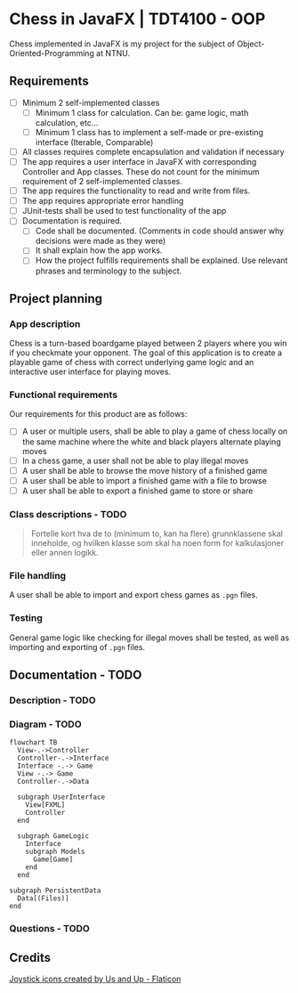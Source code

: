 # Chess in JavaFX | TDT4100 - OOP

Chess implemented in JavaFX is my project for the subject of Object-Oriented-Programming at NTNU.

## Requirements

- [ ] Minimum 2 self-implemented classes
  - [ ] Minimum 1 class for calculation. Can be: game logic, math calculation, etc...
  - [ ] Minimum 1 class has to implement a self-made or pre-existing interface (Iterable, Comparable)
- [ ] All classes requires complete encapsulation and validation if necessary
- [ ] The app requires a user interface in JavaFX with corresponding Controller and App classes. These do not count for the minimum requirement of 2 self-implemented classes.
- [ ] The app requires the functionality to read and write from files.
- [ ] The app requires appropriate error handling
- [ ] JUnit-tests shall be used to test functionality of the app
- [ ] Documentation is required.
  - [ ] Code shall be documented. (Comments in code should answer why decisions were made as they were)
  - [ ] It shall explain how the app works.
  - [ ] How the project fulfills requirements shall be explained. Use relevant phrases and terminology to the subject.

## Project planning

### App description

Chess is a turn-based boardgame played between 2 players where you win if you checkmate your opponent.
The goal of this application is to create a playable game of chess with correct underlying game logic and an interactive user interface for playing moves.

### Functional requirements

Our requirements for this product are as follows:

- [ ] A user or multiple users, shall be able to play a game of chess locally on the same machine where the white and black players alternate playing moves
- [ ] In a chess game, a user shall not be able to play illegal moves
- [ ] A user shall be able to browse the move history of a finished game
- [ ] A user shall be able to import a finished game with a file to browse
- [ ] A user shall be able to export a finished game to store or share

### Class descriptions - TODO

> Fortelle kort hva de to (minimum to, kan ha flere) grunnklassene skal inneholde, og hvilken klasse som skal ha noen form for kalkulasjoner eller annen logikk.

### File handling

A user shall be able to import and export chess games as `.pgn` files.

### Testing

General game logic like checking for illegal moves shall be tested, as well as importing and exporting of `.pgn` files.

## Documentation - TODO

### Description - TODO

### Diagram - TODO

```mermaid
flowchart TB
  View-.->Controller
  Controller-.->Interface
  Interface -.-> Game
  View -.-> Game
  Controller-.->Data

  subgraph UserInterface
    View[FXML]
    Controller
  end

  subgraph GameLogic
    Interface
    subgraph Models
      Game[Game]
    end
  end

subgraph PersistentData
  Data[(Files)]
end
```

### Questions - TODO

## Credits

<a href="https://www.flaticon.com/free-icons/joystick" title="joystick icons">Joystick icons created by Us and Up - Flaticon</a>

